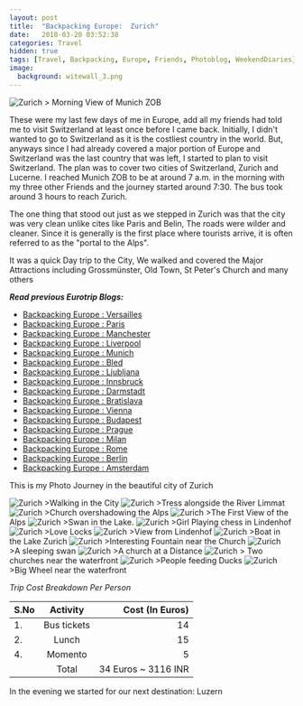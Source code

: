```yaml
---
layout: post
title:  "Backpacking Europe:  Zurich"
date:   2018-03-20 03:52:38
categories: Travel
hidden: true
tags: [Travel, Backpacking, Europe, Friends, Photoblog, WeekendDiaries]
image:
  background: witewall_3.png
---
```

<img src="https://i.imgur.com/1geWAoS.jpg" alt="Zurich">
> Morning View of Munich ZOB

These were my last few days of me in Europe, add all my friends had told me to visit Switzerland at least once before I came back.  Initially, I didn't wanted to go to Switzerland as it is the costliest country in the world. But, anyways since I had already covered a major portion of Europe and Switzerland was the last country that was left, I started to plan to visit Switzerland. The plan was to cover two cities of Switzerland, Zurich and Lucerne. I reached Munich ZOB to be at around 7 a.m. in the morning with my three other Friends and the journey started around 7:30. The bus took around 3 hours to reach Zurich.

The one thing that stood out just as we stepped in Zurich was that the city was very clean unlike cites like Paris and Belin,  The roads were wilder and cleaner. Since it is generally is the first place where tourists arrive, it is often referred to as the "portal to the Alps".

It was a quick Day trip to the City, We walked and covered the Major Attractions including Grossmünster, Old Town, St Peter's Church and many others


**_Read previous Eurotrip Blogs:_**

+ <a href="http://yogeshpandey.in/travel/Backpacking-Europe-versailles/">Backpacking Europe : Versailles</a>
+ <a href="http://yogeshpandey.in/travel/Backpacking-Europe-Paris/">Backpacking Europe : Paris</a>
+ <a href="http://yogeshpandey.in/travel/Backpacking-Europe-Manchester/">Backpacking Europe : Manchester</a>
+ <a href="http://yogeshpandey.in/travel/Backpacking-Europe-Liverpool">Backpacking Europe : Liverpool</a>
+ <a href="http://yogeshpandey.in/travel/Backpacking-Europe-Munich/">Backpacking Europe : Munich</a>
+ <a href="http://yogeshpandey.in/travel/Backpacking-Europe-bled/">Backpacking Europe : Bled</a>
+ <a href="http://yogeshpandey.in/travel/Backpacking-Europe-Ljubljana/">Backpacking Europe : Ljubljana</a>
+ <a href="http://yogeshpandey.in/travel/Backpacking-Europe-Innsbruck/">Backpacking Europe : Innsbruck</a>
+ <a href="http://yogeshpandey.in/travel/Backpacking-Europe-Dramstadt/">Backpacking Europe : Darmstadt</a>
+ <a href="http://yogeshpandey.in/travel/Backpacking-Europe-Bratislava/">Backpacking Europe : Bratislava</a>
+ <a href="http://yogeshpandey.in/travel/Backpacking-Europe-Vienna/">Backpacking Europe : Vienna</a>
+ <a href="http://yogeshpandey.in/travel/Backpacking-Europe-Budapest/">Backpacking Europe : Budapest</a>
+ <a href="http://yogeshpandey.in/travel/Backpacking-Europe-Prague/">Backpacking Europe : Prague</a>
+ <a href="http://yogeshpandey.in/travel/Backpacking-Europe-Milan/">Backpacking Europe : Milan</a>
+ <a href="http://yogeshpandey.in/travel/Backpacking-Europe-ROME/">Backpacking Europe :  Rome</a>
+ <a href="http://yogeshpandey.in/travel/Backpacking-Europe-Berlin/">Backpacking Europe : Berlin</a>
+ <a href="http://yogeshpandey.in/travel/Backpacking-Europe-Amsterdam/">Backpacking Europe : Amsterdam</a>


This is my Photo Journey in the beautiful city of Zurich

<img src="https://i.imgur.com/PNzbpWK.jpg" alt="Zurich">
>Walking in the City

<img src="https://i.imgur.com/sumbdFY.jpg" alt="Zurich">
>Tress alongside the River Limmat

<img src="https://i.imgur.com/ud0WOcW.jpg" alt="Zurich">
>Church overshadowing the Alps

<img src="https://i.imgur.com/H2NnCKM.jpg" alt="Zurich">
>The First View of the Alps

<img src="https://i.imgur.com/KsYpeD2.jpg" alt="Zurich">
>Swan in the Lake.

<img src="https://i.imgur.com/TLxmF6Q.jpg" alt="Zurich">
>Girl Playing chess in Lindenhof

<img src="https://i.imgur.com/IQqV6jL.jpg" alt="Zurich">
>Love Locks

<img src="https://i.imgur.com/95bxVF7.jpg" alt="Zurich">
>View from Lindenhof

<img src="https://i.imgur.com/cyICOuL.jpg" alt="Zurich">
>Boat in the Lake Zurich

<img src="https://i.imgur.com/qiIM3Ca.jpg" alt="Zurich">
>Interesting Fountain near the Church

<img src="https://i.imgur.com/NjLYkzO.jpg" alt="Zurich">
>A sleeping swan

<img src="https://i.imgur.com/nbJXYkH.jpg" alt="Zurich">
>A church at a Distance

<img src="https://i.imgur.com/buxge4T.jpg" alt="Zurich">
> Two churches near the waterfront

<img src="https://i.imgur.com/PC7fxYG.jpg" alt="Zurich">
>People feeding Ducks

<img src="https://i.imgur.com/vPsLY4H.jpg" alt="Zurich">
>Big Wheel near the waterfront


*Trip Cost Breakdown Per Person*

| S.No | Activity|Cost (In Euros) |
|:----------|:----------:|-:|
| 1.      | Bus tickets   |14|
|2.      |    Lunch   |15|
| 4.      | Momento      |5|
||Total| 34 Euros  ~ 3116 INR|


In the evening we started for our next destination: Luzern
